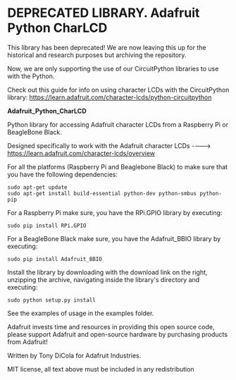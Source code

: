 DEPRECATED LIBRARY. Adafruit Python CharLCD
=======================

This library has been deprecated! We are now leaving this up for the historical and research purposes but archiving the repository.

Now, we are only supporting the use of our CircuitPython libraries to use with  the Python. 

Check out this guide for info on using character LCDs with the CircuitPython library: https://learn.adafruit.com/character-lcds/python-circuitpython


**Adafruit_Python_CharLCD**

Python library for accessing Adafruit character LCDs from a Raspberry Pi or BeagleBone Black.

Designed specifically to work with the Adafruit character LCDs ----> https://learn.adafruit.com/character-lcds/overview

For all  the platforms (Raspberry Pi and Beaglebone Black) to  make sure that you have the following dependencies:

````
sudo apt-get update
sudo apt-get install build-essential python-dev python-smbus python-pip
````

For a Raspberry Pi make sure, you have the RPi.GPIO library by executing:

````
sudo pip install RPi.GPIO
````

For a BeagleBone Black make sure, you have the Adafruit_BBIO library by executing:

````
sudo pip install Adafruit_BBIO
````

Install the library by downloading with the download link on the right, unzipping the archive, navigating inside the library's directory and executing:

````
sudo python setup.py install
````

See the examples of usage in the examples folder.

Adafruit invests time and resources in providing this open source code, please support Adafruit and open-source hardware by purchasing products from Adafruit!

Written by Tony DiCola for Adafruit Industries.

MIT license, all text above must be included in any redistribution
